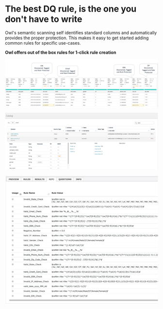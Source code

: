 # The best DQ rule, is the one you don't have to write

Owl's semantic scanning self identifies standard columns and automatically provides the proper protection. This makes it easy to get started adding common rules for specific use-cases. 

**Owl offers out of the box rules for 1-click rule creation**

![](../../.gitbook/assets/auto-rules.png)



![ You can also view globally via the catalog to see PII exists](../../.gitbook/assets/screen-shot-2019-11-04-at-2.10.11-pm-1.png)

![](../../.gitbook/assets/owl-standard-rule%20%282%29.png)

